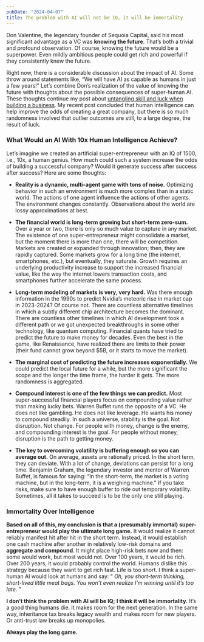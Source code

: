 ```yaml
---
pubDate: "2024-04-07"
title: The problem with AI will not be IQ, it will be immortality
---
```


Don Valentine, the legendary founder of Sequoia Capital, said his most significant advantage as a VC was **knowing the
future**. That’s both a trivial and profound observation. Of course, knowing the future would be a superpower. Even
mildly ambitious people could get rich and powerful if they consistently knew the future.

Right now, there is a considerable discussion about the impact of AI. Some throw around statements like, “We will have
AI as capable as humans in just a few years!” Let’s combine Don’s realization of the value of knowing the future with
thoughts about the possible consequences of super-human AI. These thoughts continue my post
about [untangling skill and luck when building a business](https://langkilde.se/post/2024-03-27-untangling-luck-and-skill-in-business).
My recent post concluded that human intelligence can help improve the odds of creating a great company, but there is so
much randomness involved that outlier outcomes are still, to a large degree, the result of luck.

### What Would an AI With 10x Human Intelligence Achieve?

Let’s imagine we created an artificial super-entrepreneur with an IQ of 1500, i.e., 10x, a human genius. How much could
such a system increase the odds of building a successful company? Would it generate success after success after success?
Here are some thoughts:

* **Reality is a dynamic, multi-agent game with tons of noise.** Optimizing behavior in such an environment is much more
  complex than in a static world. The actions of one agent influence the actions of other agents. The environment
  changes constantly. Observations about the world are lossy approximations at best.

* **The financial world is long-term growing but short-term zero-sum.** Over a year or two, there is only so much value
  to capture in any market. The existence of one super-entrepreneur might consolidate a market, but the moment there is
  more than one, there will be competition. Markets are created or expanded through innovation; then, they are rapidly
  captured. Some markets grow for a long time (the internet, smartphones, etc.), but eventually, they saturate. Growth
  requires an underlying productivity increase to support the increased financial value, like the way the internet
  lowers transaction costs, and smartphones further accelerate the same process.

* **Long-term modeling of markets is very, very hard.** Was there enough information in the 1990s to predict Nvidia’s
  meteoric rise in market cap in 2023-2024? Of course not. There are countless alternative timelines in which a subtly
  different chip architecture becomes the dominant. There are countless other timelines in which AI development took a
  different path or we got unexpected breakthroughs in some other technology, like quantum computing. Financial quants
  have tried to predict the future to make money for decades. Even the best in the game, like Renaissance, have realized
  there are limits to their power (their fund cannot grow beyond $5B, or it starts to move the market).

* **The marginal cost of predicting the future increases exponentially.** We could predict the local future for a while,
  but the more significant the scope and the longer the time frame, the harder it gets. The more randomness is
  aggregated.

* **Compound interest is one of the few things we can predict.** Most super-successful financial players focus on
  compounding value rather than making lucky bets. Warren Buffet runs the opposite of a VC. He does not like gambling.
  He does not like leverage. He wants his money to compound steadily. In such a universe, stability is the goal. Not
  disruption. Not change. For people with money, change is the enemy, and compounding interest is the goal. For people
  without money, disruption is the path to getting money.

* **The key to overcoming volatility is buffering enough so you can average out.** On average, assets are rationally
  priced. In the short term, they can deviate. With a lot of change, deviations can persist for a long time. Benjamin
  Graham, the legendary investor and mentor of Warren Buffet, is famous for saying: “In the short-term, the market is a
  voting machine, but in the long-term, it is a weighing machine." If you take risks, make sure to have enough buffer to
  ride out temporary volatility. Sometimes, all it takes to succeed is to be the only one still playing.

### Immortality Over Intelligence

**Based on all of this, my conclusion is that a (presumably immortal) super-entrepreneur would play the ultimate long
game.** It would realize it cannot reliably manifest hit after hit in the short term. Instead, it would establish one
cash machine after another in relatively low-risk domains and **aggregate and compound**. It might place high-risk bets
now and then: some would work, but most would not. Over 100 years, it would be rich. Over 200 years, it would probably
control the world. Humans dislike this strategy because they want to get rich fast. Life is too short. I think a
super-human AI would look at humans and say: “ _Oh, you short-term thinking, short-lived little meat bags. You won’t
even realize I’m winning until it’s too late._ ”

**I don’t think the problem with AI will be IQ;** **I think it will be immortality.** It’s a good thing humans die. It
makes room for the next generation. In the same way, inheritance tax breaks legacy wealth and makes room for new
players. Or anti-trust law breaks up monopolies.

**Always play the long game.**